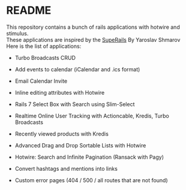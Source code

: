 # README

This repository contains a bunch of rails applications with hotwire and stimulus. <br/>
These applications are inspired by the [SupeRails](https://www.youtube.com/@SupeRails) By Yaroslav Shmarov <br/>
Here is the list of applications: <br/>

* Turbo Broadcasts CRUD

* Add events to calendar (iCalendar and .ics format) 

* Email Calendar Invite

* Inline editing attributes with Hotwire

* Rails 7 Select Box with Search using Slim-Select

* Realtime Online User Tracking with Actioncable, Kredis, Turbo Broadcasts

* Recently viewed products with Kredis

* Advanced Drag and Drop Sortable Lists with Hotwire

* Hotwire: Search and Infinite Pagination (Ransack with Pagy)

* Convert hashtags and mentions into links

* Custom error pages (404 / 500 / all routes that are not found)